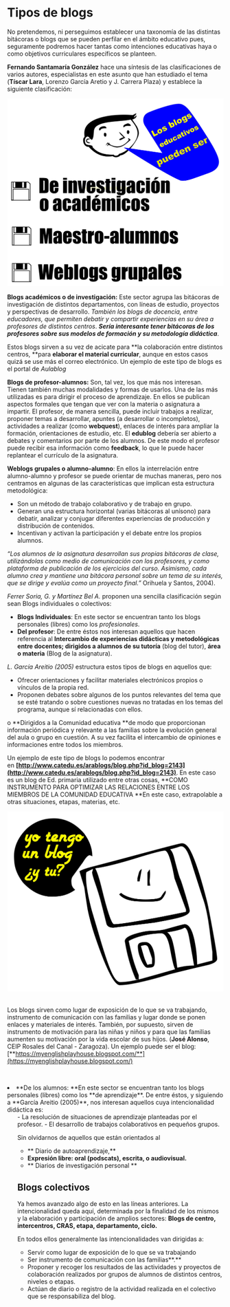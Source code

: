 
# Tipos de blogs

No pretendemos, ni perseguimos establecer una taxonomía de las distintas bitácoras o blogs que se pueden perfilar en el ámbito educativo pues, seguramente podremos hacer tantas como intenciones educativas haya o como objetivos curriculares específicos se planteen.

**Fernando Santamaría González** hace una síntesis de las clasificaciones de varios autores, especialistas en este asunto que han estudiado el tema (**Tíscar Lara**, Lorenzo García Aretio y J. Carrera Plaza) y establece la siguiente clasificación:

![Fig. 1.4 Diego Arroyo. Clasificación de blogs](img/1.jpg)

**Blogs académicos o de investigación:** Este sector agrupa las bitácoras de investigación de distintos departamentos, con líneas de estudio, proyectos y perspectivas de desarrollo. _También los blogs de docencia, entre educadores, que permiten debatir y compartir experiencias en su área a profesores de distintos centros_. _**Sería interesante tener bitácoras de los profesores sobre sus modelos de formación y su metodología didáctica**_.

Estos blogs sirven a su vez de acicate para **la colaboración entre distintos centros, **para **elaborar el material curricular**, aunque en estos casos quizá se use más el correo electrónico. Un ejemplo de este tipo de blogs es el portal de _Aulablog_

**Blogs de profesor-alumnos:** Son, tal vez, los que más nos interesan. Tienen también muchas modalidades y formas de usarlos. Una de las más utilizadas es para dirigir el proceso de aprendizaje. En ellos se publican aspectos formales que tengan que ver con la materia o asignatura a impartir. El profesor, de manera sencilla, puede incluir trabajos a realizar, proponer temas a desarrollar, apuntes (a desarrollar o incompletos), actividades a realizar (como **webquest**), enlaces de interés para ampliar la formación, orientaciones de estudio, etc. El **edublog** debería ser abierto a debates y comentarios por parte de los alumnos. De este modo el profesor puede recibir esa información como **feedback**, lo que le puede hacer replantear el currículo de la asignatura.

**Weblogs grupales o alumno-alumno**: En ellos la interrelación entre alumno-alumno y profesor se puede orientar de muchas maneras, pero nos centramos en algunas de las características que implican esta estructura metodológica: 

- Son un método de trabajo colaborativo y de trabajo en grupo.
- Generan una estructura horizontal (varias bitácoras al unísono) para debatir, analizar y conjugar diferentes experiencias de producción y distribución de contenidos.
- Incentivan y activan la participación y el debate entre los propios alumnos.

_“Los alumnos de la asignatura desarrollan sus propias bitácoras de clase, utilizándolas como medio de comunicación con los profesores, y como plataforma de publicación de los ejercicios del curso. Asimismo, cada alumno crea y mantiene una bitácora personal sobre un tema de su interés, que se dirige y evalúa como un proyecto final.”_ Orihuela y Santos, 2004).

_Ferrer Soria, G. y Martínez Bel A._ proponen una sencilla clasificación según sean Blogs individuales o colectivos:

* **Blogs Individuales**: En este sector se encuentran tanto los blogs personales (libres) como los _profesionales_.
* **Del profesor**: De entre éstos nos interesan aquellos que hacen referencia al **Intercambio de experiencias didácticas y metodológicas entre docentes; dirigidos a alumnos de su tutoría** (blog del tutor), **área o materia** (Blog de la asignatura).

_L. García Areitio (2005)_ estructura estos tipos de blogs en aquellos que:

- Ofrecer orientaciones y facilitar materiales electrónicos propios o vínculos de la propia red.
- Proponen debates sobre algunos de los puntos relevantes del tema que se esté tratando o sobre cuestiones nuevas no tratadas en los temas del programa, aunque sí relacionadas con ellos. 

o **Dirigidos a la Comunidad educativa **de modo que proporcionan información periódica y relevante a las familias sobre la evolución general del aula o grupo en cuestión. A su vez facilita el intercambio de opiniones e informaciones entre todos los miembros.

Un ejemplo de este tipo de blogs lo podemos encontrar en **[http://www.catedu.es/arablogs/blog.php?id_blog=2143](http://www.catedu.es/arablogs/blog.php?id_blog=2143)**. En este caso es un blog de Ed. primaria utilizado entre otras cosas, **COMO INSTRUMENTO PARA OPTIMIZAR LAS RELACIONES ENTRE LOS MIEMBROS DE LA COMUNIDAD EDUCATIVA **En este caso, extrapolable a otras situaciones, etapas, materias, etc.

![1.5 Diego Arroyo](img/blog_tu.jpg) 

Los blogs sirven como lugar de exposición de lo que se va trabajando, instrumento de comunicación con las familias y lugar donde se ponen enlaces y materiales de interés. También, por supuesto, sirven de instrumento de motivación para las niñas y niños y para que las familias aumenten su motivación por la vida escolar de sus hijos. (**José Alonso**, CEIP Rosales del Canal - Zaragoza). Un ejemplo puede ser el blog: [**https://myenglishplayhouse.blogspot.com/**](https://myenglishplayhouse.blogspot.com/)

 

<li>**De los alumnos: **En este sector se encuentran tanto los blogs personales (libres) como los **de aprendizaje**. De entre éstos, y siguiendo a **García Areitio (2005)**, nos interesan aquellos cuya intencionalidad didáctica es: 
<ul>
- La resolución de situaciones de aprendizaje planteadas por el profesor.
- El desarrollo de trabajos colaborativos en pequeños grupos.

Sin olvidarnos de aquellos que están orientados al

* ** Diario de autoaprendizaje,**
* **Expresión libre: oral (podscats), escrita, o audiovisual.**
* ** Diarios de investigación personal **

## Blogs colectivos

Ya hemos avanzado algo de esto en las líneas anteriores. La intencionalidad queda aquí, determinada por la finalidad de los mismos y la elaboración y participación de amplios sectores: **Blogs de centro, intercentros, CRAS, etapa, departamento, ciclo.**

En todos ellos generalmente las intencionalidades van dirigidas a:

- Servir como lugar de exposición de lo que se va trabajando
- Ser instrumento de comunicación con las familias**.**
- Proponer y recoger los resultados de las actividades y proyectos de colaboración realizados por grupos de alumnos de distintos centros, niveles o etapas.
- Actúan de diario o registro de la actividad realizada en el colectivo que se responsabiliza del blog.

 

